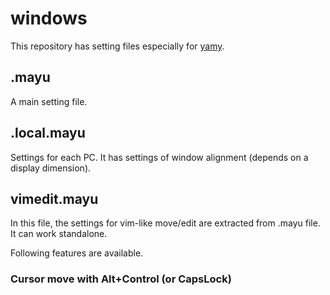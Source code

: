 windows
=======

This repository has setting files especially for [yamy](http://sourceforge.jp/projects/yamy/).

## .mayu
A main setting file.

## .local.mayu
Settings for each PC.
It has settings of window alignment (depends on a display dimension).

## vimedit.mayu
In this file, the settings for vim-like move/edit are extracted from .mayu file.
It can work standalone.

Following features are available.

### Cursor move with Alt+Control (or CapsLock)
